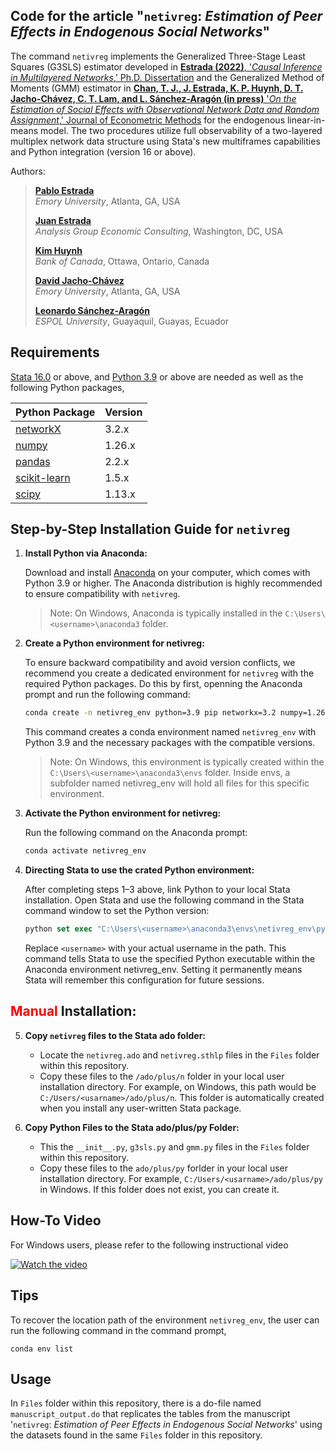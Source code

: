 ## Code for the article "```netivreg```: _Estimation of Peer Effects in Endogenous Social Networks_"

The command ```netivreg```  implements the Generalized Three-Stage Least Squares (G3SLS) estimator developed in
[**Estrada (2022)**, '_Causal Inference in Multilayered Networks_,' Ph.D. Dissertation](https://etd.library.emory.edu/concern/etds/3r074w158) and the Generalized Method of Moments (GMM) estimator in [**Chan, T. J., J. Estrada, K. P. Huynh, D. T. Jacho-Chávez, C. T. Lam, and L. Sánchez-Aragón (in press)** '_On the Estimation of Social Effects with Observational Network Data and Random Assignment_,' Journal of Econometric Methods](https://www.degruyter.com/journal/key/jem/html) for the endogenous linear-in-means model. 
The two procedures utilize full observability of a two-layered multiplex network data structure using Stata's new multiframes capabilities 
and Python integration (version 16 or above). 

Authors: 

>[**Pablo Estrada**](https://pabloestrada.io/)  
>_Emory University_, Atlanta, GA, USA  
>
>[**Juan Estrada**](https://www.juanestrada.info/)  
> _Analysis Group Economic Consulting_, Washington, DC, USA  
>
>[**Kim Huynh**](https://kphuynh.pages.iu.edu/)  
>_Bank of Canada_, Ottawa, Ontario, Canada  
>
>[**David Jacho-Chávez**](https://www.davidjachochavez.org/)  
>_Emory University_, Atlanta, GA, USA  
>
>[**Leonardo Sánchez-Aragón**](https://leonardosanchezaragon.netlify.app/)  
>_ESPOL University_, Guayaquil, Guayas, Ecuador  

## Requirements

[Stata 16.0](https://www.stata.com/) or above, and [Python 3.9](https://www.python.org/) or above are needed as well as the following Python packages,

| Python Package | Version |
| ----------- | ----------- |
| [networkX](https://networkx.org/) | 3.2.x |
| [numpy](https://numpy.org/) | 1.26.x |
| [pandas](https://pandas.pydata.org/) | 2.2.x |
| [scikit-learn](https://scikit-learn.org/) | 1.5.x |
| [scipy](https://scipy.org/) | 1.13.x |


## Step-by-Step Installation Guide for `netivreg`

1. **Install Python via Anaconda:**  

   Download and install [Anaconda](https://www.anaconda.com/download/success) on your computer, which comes with Python 3.9 or higher. The Anaconda distribution is highly recommended to ensure compatibility with `netivreg`.

   > Note: On Windows, Anaconda is typically installed in the `C:\Users\<username>\anaconda3` folder. 


2. **Create a Python environment for netivreg:**
   
   To ensure backward compatibility and avoid version conflicts, we recommend you create a dedicated environment for `netivreg` with the required Python packages. Do this by first, openning the Anaconda prompt and run the following command:

   ```bash
   conda create -n netivreg_env python=3.9 pip networkx=3.2 numpy=1.26 pandas=2.2 scikit-learn=1.5 scipy=1.13
   ```

   This command creates a conda environment named ```netivreg_env``` with Python 3.9 and the necessary packages with the compatible versions.

   > Note: On Windows, this environment is typically created within the `C:\Users\<username>\anaconda3\envs` folder.  Inside envs, a subfolder named netivreg_env will hold all files for this specific environment.

3. **Activate the Python environment for netivreg:**

   Run the following command on the Anaconda prompt:

   ```bash
   conda activate netivreg_env
   ```

4. **Directing Stata to use the crated Python environment:**  
   
   After completing steps 1–3 above, link Python to your local Stata installation. Open Stata and use the following command in the Stata command window to set the Python version:

   ```stata
   python set exec "C:\Users\<username>\anaconda3\envs\netivreg_env\python.exe" , permanently
   ```

   Replace `<username>` with your actual username in the path. This command tells Stata to use the specified Python executable within the Anaconda environment netivreg_env. Setting it permanently means Stata will remember this configuration for future sessions.

## <span style="color:red">Manual</span> Installation:

5. **Copy `netivreg` files to the Stata ado folder:**
   
   - Locate the ```netivreg.ado``` and ```netivreg.sthlp``` files in the `Files` folder within this repository.
   - Copy these files to the ```/ado/plus/n``` folder in your local user installation directory. For example, on Windows, this path  would be  `C:/Users/<usarname>/ado/plus/n`. This folder is automatically created when you install any user-written Stata package.


6. **Copy Python Files to the Stata ado/plus/py Folder:**

   - This the ```__init__.py```, ```g3sls.py``` and ```gmm.py``` files in the `Files` folder within this repository. 
   - Copy these files to the ```ado/plus/py``` forlder in your local user installation directory. For example, `C:/Users/<usarname>/ado/plus/py` in Windows. If this folder does not exist, you can create it.


## How-To Video

For Windows users, please refer to the following instructional video

[![Watch the video](https://img.youtube.com/vi/u_zt9QbGTTA/maxresdefault.jpg)](https://www.youtube.com/watch?v=u_zt9QbGTTA&feature=youtu.be)




## Tips
To recover the location path of the environment `netivreg_env`, the user can run the following command in the command prompt,

```
conda env list
```

## Usage 

In `Files` folder within this repository, there is a do-file named `manuscript_output.do` that replicates the tables from the manuscript '`netivreg`: _Estimation of Peer Effects in Endogenous Social Networks_' using the datasets found in the same `Files` folder in this repository.


